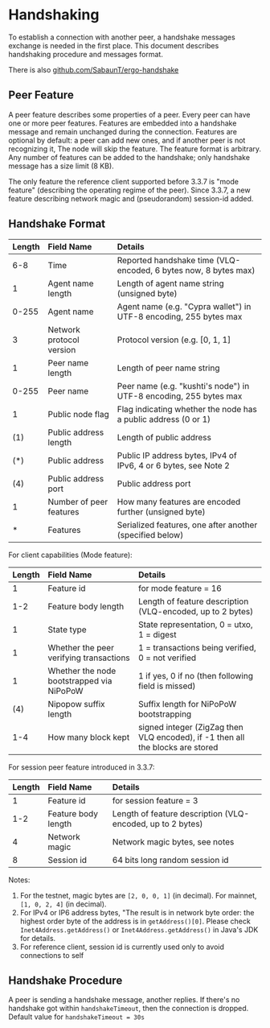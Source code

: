 Handshaking
===========


To establish a connection with another peer, a handshake messages exchange is needed in the first place. This document
describes handshaking procedure and messages format. 

There is also [github.com/SabaunT/ergo-handshake](https://github.com/SabaunT/ergo-handshake)

Peer Feature
------------

A peer feature describes some properties of a peer. Every peer can have one or more peer features. Features are embedded into a handshake message and remain unchanged during the connection. Features are optional by default: a peer can add new ones, and if another peer is not recognizing it, The node will skip the feature. The feature format is arbitrary. Any number of features can be added to the handshake; only handshake message has a size limit (8 KB).
 
The only feature the reference client supported before 3.3.7 is "mode feature" (describing the operating regime of the peer). 
Since 3.3.7, a new feature describing network magic and (pseudorandom) session-id added. 

Handshake Format
----------------

| Length         | Field Name                     | Details                                                      |
| :------------  | :----------------------------  | :-----------                                                 |
|6-8             | Time                           | Reported handshake time (VLQ-encoded, 6 bytes now, 8 bytes max)              |
|1               | Agent name length              | Length of agent name string (unsigned byte) |
|0-255           | Agent name                     | Agent name (e.g. "Cypra wallet") in UTF-8 encoding, 255 bytes max |
|3               | Network protocol version       | Protocol version (e.g. [0, 1, 1]  |
|1               | Peer name length               | Length of peer name string       |      
|0-255           | Peer name                      | Peer name (e.g. "kushti's node") in UTF-8 encoding, 255 bytes max
|1               | Public node flag               | Flag indicating whether the node has a public address (0 or 1) |
|(1)             | Public address length          | Length of public address |
|(*)             | Public address                 | Public IP address bytes, IPv4 of IPv6, 4 or 6 bytes, see Note 2 |
|(4)             | Public address port            | Public address port | 
|1               | Number of peer features        | How many features are encoded further (unsigned byte) | 
|*               | Features                       | Serialized features, one after another (specified below) | 



For client capabilities (Mode feature):

| Length         | Field Name                                  | Details                       |                                
| :------------  | :-------------------------------------      | :-----------                  |  
|1               | Feature id                                  | for mode feature = 16         |    
|1-2               | Feature body length                         | Length of feature description (VLQ-encoded, up to 2 bytes)|
|1               | State type                                  | State representation, 0 = utxo, 1 = digest |
|1               | Whether the peer verifying transactions     | 1 = transactions being verified, 0 = not verified |                               
|1               | Whether the node bootstrapped via NiPoPoW   | 1 if yes, 0 if no (then following field is missed) |
|(4)             | Nipopow suffix length                       | Suffix length for NiPoPoW bootstrapping |      
|1-4               | How many block kept                         | signed integer (ZigZag then VLQ encoded), if -1 then all the blocks are stored |
 
For session peer feature introduced in 3.3.7:

| Length         | Field Name                                  | Details                       |                                
| :------------  | :-------------------------------------      | :-----------                  |  
|1               | Feature id                                  | for session feature = 3         |    
|1-2               | Feature body length                         | Length of feature description (VLQ-encoded, up to 2 bytes) |
|4               | Network magic                               | Network magic bytes, see notes |
|8               | Session id                                  | 64 bits long random session id |


Notes:

1. For the testnet, magic bytes are `[2, 0, 0, 1]` (in decimal). For mainnet, `[1, 0, 2, 4]` (in decimal).   
2. For IPv4 or IP6 address bytes, "The result is in network byte order: the highest order byte of the address is in 
`getAddress()[0]`. Please check `Inet4Address.getAddress()` or `Inet4Address.getAddress()` in Java's JDK for details.
3. For reference client, session id is currently used only to avoid connections to self

Handshake Procedure
-------------------

A peer is sending a handshake message, another replies. If there's no handshake got within `handshakeTimeout`, then the connection is dropped. Default value for `handshakeTimeout = 30s`